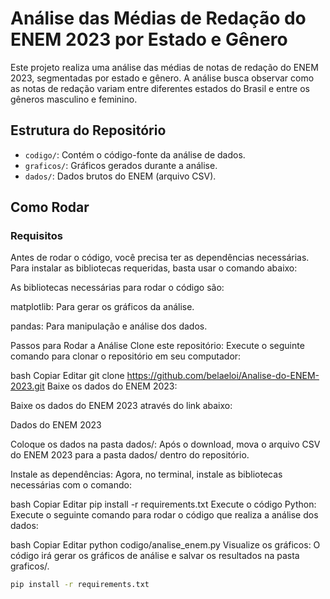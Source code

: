 # Análise das Médias de Redação do ENEM 2023 por Estado e Gênero

Este projeto realiza uma análise das médias de notas de redação do ENEM 2023, segmentadas por estado e gênero. A análise busca observar como as notas de redação variam entre diferentes estados do Brasil e entre os gêneros masculino e feminino.

## Estrutura do Repositório

- `codigo/`: Contém o código-fonte da análise de dados.
- `graficos/`: Gráficos gerados durante a análise.
- `dados/`: Dados brutos do ENEM (arquivo CSV).

## Como Rodar

### Requisitos

Antes de rodar o código, você precisa ter as dependências necessárias. Para instalar as bibliotecas requeridas, basta usar o comando abaixo:

As bibliotecas necessárias para rodar o código são:

matplotlib: Para gerar os gráficos da análise.

pandas: Para manipulação e análise dos dados.

Passos para Rodar a Análise
Clone este repositório: Execute o seguinte comando para clonar o repositório em seu computador:

bash
Copiar
Editar
git clone https://github.com/belaeloi/Analise-do-ENEM-2023.git
Baixe os dados do ENEM 2023:

Baixe os dados do ENEM 2023 através do link abaixo:

Dados do ENEM 2023

Coloque os dados na pasta dados/: Após o download, mova o arquivo CSV do ENEM 2023 para a pasta dados/ dentro do repositório.

Instale as dependências: Agora, no terminal, instale as bibliotecas necessárias com o comando:

bash
Copiar
Editar
pip install -r requirements.txt
Execute o código Python: Execute o seguinte comando para rodar o código que realiza a análise dos dados:

bash
Copiar
Editar
python codigo/analise_enem.py
Visualize os gráficos: O código irá gerar os gráficos de análise e salvar os resultados na pasta graficos/.

```bash
pip install -r requirements.txt
